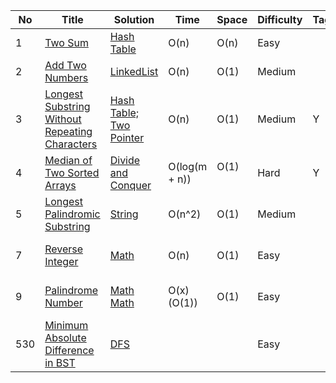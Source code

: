 

 No  | Title           |  Solution       |  Time           | Space           | Difficulty    | Tag          | Note
-----|---------------- | --------------- | --------------- | --------------- | ------------- |--------------| -----
1 | [Two Sum](https://leetcode.com/problems/two-sum/#/description/) | [Hash Table](./src/1.Two_Sum.cpp)  |  O(n)    |  O(n)        | Easy         ||
2 | [Add Two Numbers](https://leetcode.com/problems/add-two-numbers/#/description/) | [LinkedList](./src/2.Add_Two_Numbers.cpp)  |  O(n)    |  O(1)        | Medium         ||
3 | [Longest Substring Without Repeating Characters](https://leetcode.com/problems/longest-substring-without-repeating-characters/#/description/) | [Hash Table; Two Pointer](./src/3.Longest_Substring_Without_Repeating_Characters.cpp)  |  O(n)    |  O(1)        | Medium     | Y    |
4 | [Median of Two Sorted Arrays](https://leetcode.com/problems/median-of-two-sorted-arrays/#/description/) | [Divide and Conquer](./src/4.Median_of_Two_Sorted_Arrays.cpp)  |  O(log(m + n))    |  O(1)        | Hard | Y |special to []||
5 | [Longest Palindromic Substring](https://leetcode.com/problems/longest-palindromic-substring/#/description/) | [String](./src/5.Longest_Palindromic_Substring.cpp)  |  O(n^2)    |  O(1)        | Medium         ||
7 | [Reverse Integer](https://leetcode.com/problems/reverse-integer/#/description/) | [Math](./src/7.Reverse_Integer.cpp)  |  O(n)    |  O(1)        |Easy |  |use long for Overflow        ||
9 | [Palindrome Number](https://leetcode.com/problems/palindrome-number/#/description/) | [Math](./src/9.Palindrome_Number1.cpp)  [Math](./src/9.Palindrome_Number2.cpp) |  O(x) (O(1))    |  O(1)        |Easy |  |compare half, overflow      ||
530 | [Minimum Absolute Difference in BST](https://leetcode.com/problems/minimum-absolute-difference-in-bst/#/description/) | [DFS](./src/530.Minimum_Absolute_Difference_in_BST.cpp)  |      |          | Easy         ||


